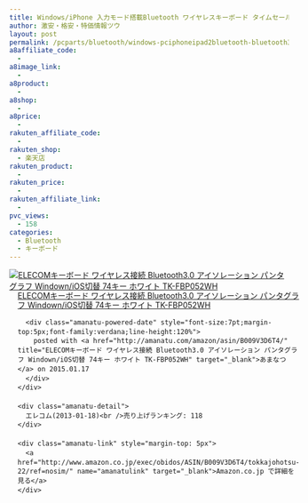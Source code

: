 ```yaml
---
title: Windows/iPhone 入力モード搭載Bluetooth ワイヤレスキーボード タイムセール特価68%OFFで1500円台！送料無料！
author: 激安・格安・特価情報ツウ
layout: post
permalink: /pcparts/bluetooth/windows-pciphoneipad2bluetooth-bluetooth30-windownios-74-tkfbp052wh.html
a8affiliate_code:
  - 
a8image_link:
  - 
a8product:
  - 
a8shop:
  - 
a8price:
  - 
rakuten_affiliate_code:
  - 
rakuten_shop:
  - 楽天店
rakuten_product:
  - 
rakuten_price:
  - 
rakuten_affiliate_link:
  - 
pvc_views:
  - 158
categories:
  - Bluetooth
  - キーボード
---
```

<div class="amanatu-box" style="margin-bottom:0px;">
  <div class="amanatu-image" style="float:left;">
    <a href="http://www.amazon.co.jp/exec/obidos/ASIN/B009V3D6T4/tokkajohotsu-22/ref=nosim/" name="amanatulink" target="_blank"><img src="http://i0.wp.com/ecx.images-amazon.com/images/I/411%2BcjAORfL._SL160_.jpg?w=546" alt="ELECOMキーボード ワイヤレス接続 Bluetooth3.0 アイソレーション パンタグラフ Windown/iOS切替 74キー ホワイト TK-FBP052WH" style="border: none;" data-recalc-dims="1" /></a>
  </div>
  
  <div class="amanatu-info" style="float:left;margin-left:15px;line-height:120%">
    <div class="amanatu-name" style="margin-bottom:10px;line-height:120%">
      <a href="http://www.amazon.co.jp/exec/obidos/ASIN/B009V3D6T4/tokkajohotsu-22/ref=nosim/" name="amanatulink" target="_blank">ELECOMキーボード ワイヤレス接続 Bluetooth3.0 アイソレーション パンタグラフ Windown/iOS切替 74キー ホワイト TK-FBP052WH</a> 
      
      <div class="amanatu-powered-date" style="font-size:7pt;margin-top:5px;font-family:verdana;line-height:120%">
        posted with <a href="http://amanatu.com/amazon/asin/B009V3D6T4/" title="ELECOMキーボード ワイヤレス接続 Bluetooth3.0 アイソレーション パンタグラフ Windown/iOS切替 74キー ホワイト TK-FBP052WH" target="_blank">あまなつ</a> on 2015.01.17
      </div>
    </div>
    
    <div class="amanatu-detail">
      エレコム(2013-01-18)<br />売り上げランキング: 118
    </div>
    
    <div class="amanatu-link" style="margin-top: 5px">
      <a href="http://www.amazon.co.jp/exec/obidos/ASIN/B009V3D6T4/tokkajohotsu-22/ref=nosim/" name="amanatulink" target="_blank">Amazon.co.jp で詳細を見る</a>
    </div>
  </div>
  
  <div class="amanatu-footer" style="clear: left">
  </div>
</div>